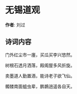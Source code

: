 # 无锡道观

**作者**: 刘过

## 诗词内容

门外红尘市一廛，买瓜买李兴悠然。

树根石透月洒落，殿阁屋多风折旋。

卖墨道人勤置酒，能诗老子欲飞仙。

髑髅南面蛆虫辈，鹏鷃逍遥各自天。

